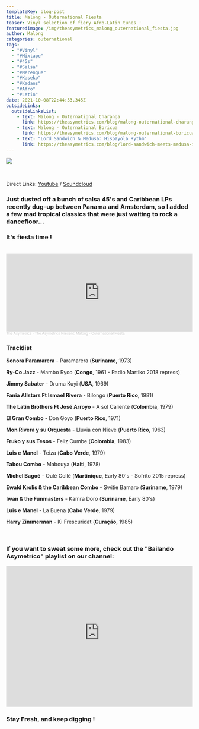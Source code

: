 ```yaml
---
templateKey: blog-post
title: Malong - Outernational Fiesta
teaser: Vinyl selection of fiery Afro-Latin tunes !
featuredimage: /img/theasymetrics_malong_outernational_fiesta.jpg
author: Malong
categories: outernational
tags:
  - "#Vinyl"
  - "#Mixtape"
  - "#45s"
  - "#Salsa"
  - "#Merengue"
  - "#Kaseko"
  - "#Kadans"
  - "#Afro"
  - "#Latin"
date: 2021-10-08T22:44:53.345Z
outsideLinks:
  outsideLinksList:
    - text: Malong - Outernational Charanga
      link: https://theasymetrics.com/blog/malong-outernational-charanga-selection/
    - text: Malong - Outernational Boricua
      link: https://theasymetrics.com/blog/malong-outernational-boricua/
    - text: "Lord Sandwich & Medusa: Hispayola Rythm"
      link: https://theasymetrics.com/blog/lord-sandwich-meets-medusa-ispayola-rythm/
---
```

![](/img/theasymetrics_malong_outernational_fiesta.jpg)

<br>

Direct Links: [Youtube](https://www.youtube.com/watch?v=GBT0OkovJXY) / [Soundcloud](https://soundcloud.com/the-asymetrics/the-asymetrics-present-malong-outernational-fiesta)

### Just dusted off a bunch of salsa 45's and Caribbean LPs recently dug-up between Panama and Amsterdam, so I added a few mad tropical classics that were just waiting to rock a dancefloor...

### It's fiesta time !

<br>

<iframe width="100%" height="210" scrolling="no" frameborder="no" allow="autoplay" src="https://w.soundcloud.com/player/?url=https%3A//api.soundcloud.com/tracks/1136898244&color=%23ff5500&auto_play=false&hide_related=false&show_comments=true&show_user=true&show_reposts=false&show_teaser=true"></iframe><div style="font-size: 10px; color: #cccccc;line-break: anywhere;word-break: normal;overflow: hidden;white-space: nowrap;text-overflow: ellipsis; font-family: Interstate,Lucida Grande,Lucida Sans Unicode,Lucida Sans,Garuda,Verdana,Tahoma,sans-serif;font-weight: 100;"><a href="https://soundcloud.com/the-asymetrics" title="The Asymetrics" target="_blank" style="color: #cccccc; text-decoration: none;">The Asymetrics</a> · <a href="https://soundcloud.com/the-asymetrics/the-asymetrics-present-malong-outernational-fiesta" title="The Asymetrics Present: Malong - Outernational Fiesta" target="_blank" style="color: #cccccc; text-decoration: none;">The Asymetrics Present: Malong - Outernational Fiesta</a></div>

### Tracklist

**Sonora Paramarera** - Paramarera (**Suriname**, 1973)

**Ry-Co Jazz** - Mambo Ryco (**Congo**, 1961 - Radio Martiko 2018 repress)

**Jimmy Sabater** - Druma Kuyi (**USA**, 1969)

**Fania Allstars Ft Ismael Rivera** - Bilongo (**Puerto Rico**, 1981)

**The Latin Brothers Ft José Arroyo** - A sol Caliente (**Colombia**, 1979)

**El Gran Combo** - Don Goyo (**Puerto Rico**, 1971)

**Mon Rivera y su Orquesta** - Lluvia con Nieve (**Puerto Rico**, 1963)

**Fruko y sus Tesos** - Feliz Cumbe (**Colombia**, 1983)

**Luis e Manel** - Teiza (**Cabo Verde**, 1979)

**Tabou Combo** - Mabouya (**Haiti**, 1978)

**Michel Bagoé** - Oulé Collé (**Martinique**, Early 80's - Sofrito 2015 repress)

**Ewald Krolis & the Caribbean Combo** - Switie Bamaro (**Suriname**, 1979)

**Iwan & the Funmasters** - Kamra Doro (**Suriname**, Early 80's)

**Luis e Manel** - La Buena (**Cabo Verde**, 1979)

**Harry Zimmerman** - Ki Frescuridat (**Curação**, 1985)

<br>

### If you want to sweat some more, check out the "Bailando Asymetrico" playlist on our channel:

<iframe width="100%" height="380" src="https://www.youtube-nocookie.com/embed/playlist?list=PLZtgNolXlRSRexNmVSx8hAQoAbRkQyvOT" title="YouTube video player" frameborder="0" allow="accelerometer; autoplay; clipboard-write; encrypted-media; gyroscope; picture-in-picture" allowfullscreen referrerpolicy="origin"></iframe>

### Stay Fresh, and keep digging !